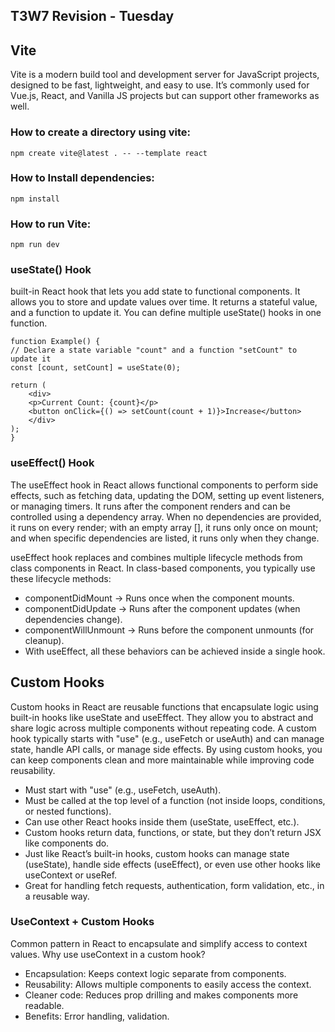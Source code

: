 ## T3W7 Revision - Tuesday


## Vite
Vite is a modern build tool and development server for JavaScript projects, designed to be fast, lightweight, and easy to use. It’s commonly used for Vue.js, React, and Vanilla JS projects but can support other frameworks as well.

### How to create a directory using vite:
    npm create vite@latest . -- --template react 

### How to Install dependencies:
    npm install

### How to run Vite:
    npm run dev


### useState() Hook
built-in React hook that lets you add state to functional components. It allows you to store and update values over time. It returns a stateful value, and a function to update it. You can define multiple useState() hooks in one function.

    function Example() {
    // Declare a state variable "count" and a function "setCount" to update it
    const [count, setCount] = useState(0);

    return (
        <div>
        <p>Current Count: {count}</p>
        <button onClick={() => setCount(count + 1)}>Increase</button>
        </div>
    );
    }


### useEffect() Hook
The useEffect hook in React allows functional components to perform side effects, such as fetching data, updating the DOM, setting up event listeners, or managing timers. It runs after the component renders and can be controlled using a dependency array. When no dependencies are provided, it runs on every render; with an empty array [], it runs only once on mount; and when specific dependencies are listed, it runs only when they change.

useEffect hook replaces and combines multiple lifecycle methods from class components in React. In class-based components, you typically use these lifecycle methods:

- componentDidMount → Runs once when the component mounts.
- componentDidUpdate → Runs after the component updates (when dependencies change).
- componentWillUnmount → Runs before the component unmounts (for cleanup).
- With useEffect, all these behaviors can be achieved inside a single hook.


## Custom Hooks
Custom hooks in React are reusable functions that encapsulate logic using built-in hooks like useState and useEffect. They allow you to abstract and share logic across multiple components without repeating code. A custom hook typically starts with "use" (e.g., useFetch or useAuth) and can manage state, handle API calls, or manage side effects. By using custom hooks, you can keep components clean and more maintainable while improving code reusability.

- Must start with "use" (e.g., useFetch, useAuth).
- Must be called at the top level of a function (not inside loops, conditions, or nested functions).
- Can use other React hooks inside them (useState, useEffect, etc.).
- Custom hooks return data, functions, or state, but they don’t return JSX like components do.
- Just like React’s built-in hooks, custom hooks can manage state (useState), handle side effects (useEffect), or even use other hooks like useContext or useRef.
- Great for handling fetch requests, authentication, form validation, etc., in a reusable way.


### UseContext + Custom Hooks
Common pattern in React to encapsulate and simplify access to context values. Why use useContext in a custom hook?

- Encapsulation: Keeps context logic separate from components.
- Reusability: Allows multiple components to easily access the context.
- Cleaner code: Reduces prop drilling and makes components more readable.
- Benefits: Error handling, validation.